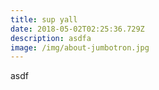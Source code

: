 ```yaml
---
title: sup yall
date: 2018-05-02T02:25:36.729Z
description: asdfa
image: /img/about-jumbotron.jpg
---
```

asdf
